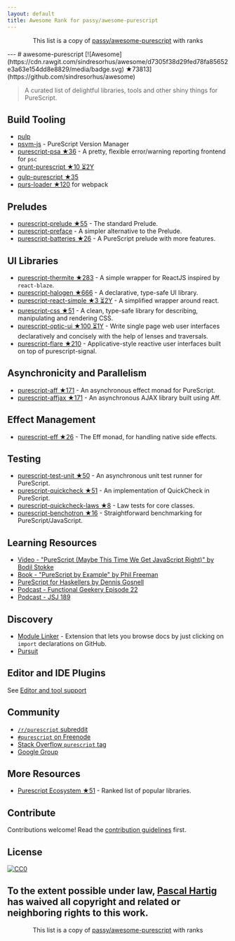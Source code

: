 ```yaml
---
layout: default
title: Awesome Rank for passy/awesome-purescript
---
```


<p align="center">
	This list is a copy of <a href="https://github.com/passy/awesome-purescript">passy/awesome-purescript</a> with ranks
</p>
---
# awesome-purescript [![Awesome](https://cdn.rawgit.com/sindresorhus/awesome/d7305f38d29fed78fa85652e3a63e154dd8e8829/media/badge.svg) ★73813](https://github.com/sindresorhus/awesome)

> A curated list of delightful libraries, tools and other shiny things for PureScript.

## Build Tooling

- [pulp](https://github.com/bodil/pulp)
- [psvm-js](https://github.com/ThomasCrvsr/psvm-js) - PureScript Version Manager
- [purescript-psa ★36](https://github.com/natefaubion/purescript-psa) - A pretty, flexible error/warning reporting frontend for `psc`
- [grunt-purescript ★10 ⏳2Y](https://github.com/purescript-contrib/grunt-purescript)
- [gulp-purescript ★35](https://github.com/purescript-contrib/gulp-purescript)
- [purs-loader ★120](https://github.com/ethul/purs-loader) for webpack

## Preludes

- [purescript-prelude ★55](https://github.com/purescript/purescript-prelude) - The standard Prelude.
- [purescript-preface](https://github.com/paf31/purescript-preface) - A simpler alternative to the Prelude.
- [purescript-batteries ★26](https://github.com/tfausak/purescript-batteries) - A PureScript prelude with more features.

## UI Libraries

- [purescript-thermite ★283](https://github.com/paf31/purescript-thermite) - A simple wrapper for ReactJS inspired by `react-blaze`.
- [purescript-halogen ★666](https://github.com/slamdata/purescript-halogen) - A declarative, type-safe UI library.
- [purescript-react-simple ★3 ⏳2Y](https://github.com/joneshf/purescript-react-simple) - A simplified wrapper around react.
- [purescript-css ★51](https://github.com/slamdata/purescript-css) - A clean, type-safe library for describing, manipulating and rendering CSS.
- [purescript-optic-ui ★100 ⏳1Y](https://github.com/zrho/purescript-optic-ui) - Write single page web user interfaces declaratively and concisely with the help of lenses and traversals.
- [purescript-flare ★210](https://github.com/sharkdp/purescript-flare) - Applicative-style reactive user interfaces built on top of purescript-signal.

## Asynchronicity and Parallelism

- [purescript-aff ★171](https://github.com/slamdata/purescript-aff) - An asynchronous effect monad for PureScript.
- [purescript-affjax ★171](https://github.com/slamdata/purescript-aff) - An asynchronous AJAX library built using Aff.

## Effect Management

- [purescript-eff ★26](https://github.com/purescript/purescript-eff) - The Eff monad, for handling native side effects.

## Testing

- [purescript-test-unit ★50](https://github.com/bodil/purescript-test-unit) - An asynchronous unit test runner for PureScript.
- [purescript-quickcheck ★51](https://github.com/purescript/purescript-quickcheck) - An implementation of QuickCheck in PureScript.
- [purescript-quickcheck-laws ★8](https://github.com/garyb/purescript-quickcheck-laws) - Law tests for core classes.
- [purescript-benchotron ★16](https://github.com/hdgarrood/purescript-benchotron) - Straightforward benchmarking for PureScript/JavaScript.

## Learning Resources

- [Video - "PureScript (Maybe This Time We Get JavaScript Right)" by Bodil Stokke](https://www.youtube.com/watch?v=yIlDBPiMb0o)
- [Book - "PureScript by Example" by Phil Freeman](https://leanpub.com/purescript/read)
- [PureScript for Haskellers by Dennis Gosnell](http://www.arow.info/blog/posts/2015-12-17-purescript-intro.html)
- [Podcast - Functional Geekery Episode 22](https://www.functionalgeekery.com/episode-22-lambdaconf-2015-part-1/)
- [Podcast - JSJ 189](https://devchat.tv/js-jabber/189-jsj-purescript-with-john-a-de-goes-and-phil-freeman)

## Discovery

- [Module Linker](https://fiatjaf.alhur.es/module-linker/#/purescript) - Extension that lets you browse docs by just clicking on `import` declarations on GitHub.
- [Pursuit](https://pursuit.purescript.org/)

## Editor and IDE Plugins

See [Editor and tool support](https://github.com/purescript/purescript/wiki/Editor-and-tool-support)

## Community

- [`/r/purescript` subreddit](http://www.reddit.com/r/purescript)
- [`#purescript` on Freenode](http://webchat.freenode.net/?channels=purescript)
- [Stack Overflow `purescript` tag](http://stackoverflow.com/questions/tagged/purescript)
- [Google Group](https://groups.google.com/forum/#!forum/purescript)

## More Resources

- [Purescript Ecosystem ★51](https://github.com/xgrommx/purescript-ecosystem) - Ranked list of popular libraries.

## Contribute

Contributions welcome! Read the [contribution guidelines](https://github.com/passy/awesome-purescript/blob/master/contributing.md) first.


## License

[![CC0](http://i.creativecommons.org/p/zero/1.0/88x31.png)](http://creativecommons.org/publicdomain/zero/1.0/)

To the extent possible under law, [Pascal Hartig](https://passy.me/) has waived all copyright and related or neighboring rights to this work.
---
<p align="center">
	This list is a copy of <a href="https://github.com/passy/awesome-purescript">passy/awesome-purescript</a> with ranks
</p>
